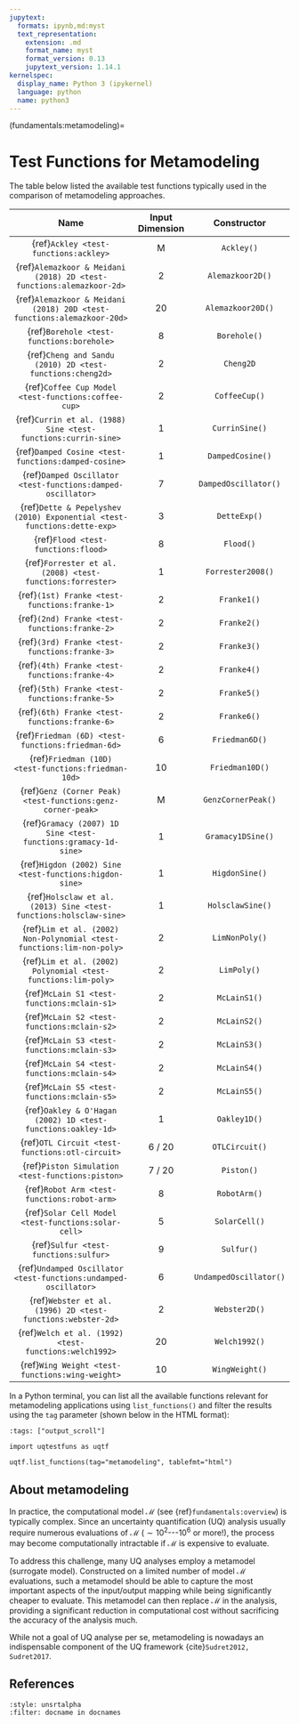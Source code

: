 ```yaml
---
jupytext:
  formats: ipynb,md:myst
  text_representation:
    extension: .md
    format_name: myst
    format_version: 0.13
    jupytext_version: 1.14.1
kernelspec:
  display_name: Python 3 (ipykernel)
  language: python
  name: python3
---
```


(fundamentals:metamodeling)=
# Test Functions for Metamodeling

The table below listed the available test functions typically used
in the comparison of metamodeling approaches.

|                                   Name                                   | Input Dimension |      Constructor       |
|:------------------------------------------------------------------------:|:---------------:|:----------------------:|
|                  {ref}`Ackley <test-functions:ackley>`                   |        M        |       `Ackley()`       |
|   {ref}`Alemazkoor & Meidani (2018) 2D <test-functions:alemazkoor-2d>`   |        2        |    `Alemazkoor2D()`    |
|  {ref}`Alemazkoor & Meidani (2018) 20D <test-functions:alemazkoor-20d>`  |       20        |   `Alemazkoor20D()`    |
|                {ref}`Borehole <test-functions:borehole>`                 |        8        |      `Borehole()`      |
|        {ref}`Cheng and Sandu (2010) 2D <test-functions:cheng2d>`         |        2        |       `Cheng2D`        |
|           {ref}`Coffee Cup Model <test-functions:coffee-cup>`            |        2        |     `CoffeeCup()`      |
|      {ref}`Currin et al. (1988) Sine <test-functions:currin-sine>`       |        1        |     `CurrinSine()`     |
|           {ref}`Damped Cosine <test-functions:damped-cosine>`            |        1        |    `DampedCosine()`    |
|       {ref}`Damped Oscillator <test-functions:damped-oscillator>`        |        7        |  `DampedOscillator()`  |
| {ref}`Dette & Pepelyshev (2010) Exponential <test-functions:dette-exp>`  |        3        |      `DetteExp()`      |
|                   {ref}`Flood <test-functions:flood>`                    |        8        |       `Flood()`        |
|        {ref}`Forrester et al. (2008) <test-functions:forrester>`         |        1        |   `Forrester2008()`    |
|              {ref}`(1st) Franke <test-functions:franke-1>`               |        2        |      `Franke1()`       |
|              {ref}`(2nd) Franke <test-functions:franke-2>`               |        2        |      `Franke2()`       |
|              {ref}`(3rd) Franke <test-functions:franke-3>`               |        2        |      `Franke3()`       |
|              {ref}`(4th) Franke <test-functions:franke-4>`               |        2        |      `Franke4()`       |
|              {ref}`(5th) Franke <test-functions:franke-5>`               |        2        |      `Franke5()`       |
|              {ref}`(6th) Franke <test-functions:franke-6>`               |        2        |      `Franke6()`       |
|            {ref}`Friedman (6D) <test-functions:friedman-6d>`             |        6        |     `Friedman6D()`     |
|           {ref}`Friedman (10D) <test-functions:friedman-10d>`            |       10        |    `Friedman10D()`     |
|       {ref}`Genz (Corner Peak) <test-functions:genz-corner-peak>`        |        M        |   `GenzCornerPeak()`   |
|      {ref}`Gramacy (2007) 1D Sine <test-functions:gramacy-1d-sine>`      |        1        |   `Gramacy1DSine()`    |
|          {ref}`Higdon (2002) Sine <test-functions:higdon-sine>`          |        1        |     `HigdonSine()`     |
|    {ref}`Holsclaw et al. (2013) Sine <test-functions:holsclaw-sine>`     |        1        |    `HolsclawSine()`    |
|  {ref}`Lim et al. (2002) Non-Polynomial <test-functions:lim-non-poly>`   |        2        |     `LimNonPoly()`     |
|      {ref}`Lim et al. (2002) Polynomial <test-functions:lim-poly>`       |        2        |      `LimPoly()`       |
|               {ref}`McLain S1 <test-functions:mclain-s1>`                |        2        |      `McLainS1()`      |
|               {ref}`McLain S2 <test-functions:mclain-s2>`                |        2        |      `McLainS2()`      |
|               {ref}`McLain S3 <test-functions:mclain-s3>`                |        2        |      `McLainS3()`      |
|               {ref}`McLain S4 <test-functions:mclain-s4>`                |        2        |      `McLainS4()`      |
|               {ref}`McLain S5 <test-functions:mclain-s5>`                |        2        |      `McLainS5()`      |
|       {ref}`Oakley & O'Hagan (2002) 1D <test-functions:oakley-1d>`       |        1        |      `Oakley1D()`      |
|             {ref}`OTL Circuit <test-functions:otl-circuit>`              |     6 / 20      |     `OTLCircuit()`     |
|             {ref}`Piston Simulation <test-functions:piston>`             |     7 / 20      |       `Piston()`       |
|               {ref}`Robot Arm <test-functions:robot-arm>`                |        8        |      `RobotArm()`      |
|           {ref}`Solar Cell Model <test-functions:solar-cell>`            |        5        |     `SolarCell()`      |
|                  {ref}`Sulfur <test-functions:sulfur>`                   |        9        |       `Sulfur()`       |
|     {ref}`Undamped Oscillator <test-functions:undamped-oscillator>`      |        6        | `UndampedOscillator()` |
|       {ref}`Webster et al. (1996) 2D <test-functions:webster-2d>`        |        2        |     `Webster2D()`      |
|          {ref}`Welch et al. (1992) <test-functions:welch1992>`           |       20        |     `Welch1992()`      |
|             {ref}`Wing Weight <test-functions:wing-weight>`              |       10        |     `WingWeight()`     |

In a Python terminal, you can list all the available functions relevant
for metamodeling applications using ``list_functions()``
and filter the results using the ``tag`` parameter
(shown below in the HTML format):

```{code-cell} ipython3
:tags: ["output_scroll"]

import uqtestfuns as uqtf

uqtf.list_functions(tag="metamodeling", tablefmt="html")
```

## About metamodeling

In practice, the computational model $\mathcal{M}$ (see {ref}`fundamentals:overview`)
is typically complex.
Since an uncertainty quantification (UQ) analysis usually require numerous
evaluations of $\mathcal{M}$ ($\sim 10^2$---$10^6$ or more!), the process
may become computationally intractable if $\mathcal{M}$ is expensive to evaluate.

To address this challenge, many UQ analyses employ a metamodel (surrogate model).
Constructed on a limited number of model $\mathcal{M}$ evaluations,
such a metamodel should be able to capture the most important aspects
of the input/output mapping while being significantly cheaper to evaluate.
This metamodel can then replace $\mathcal{M}$ in the analysis,
providing a significant reduction in computational cost without
sacrificing the accuracy of the analysis much.

While not a goal of UQ analyse per se, metamodeling is nowadays an indispensable
component of the UQ framework {cite}`Sudret2012, Sudret2017`.

## References

```{bibliography}
:style: unsrtalpha
:filter: docname in docnames
```
